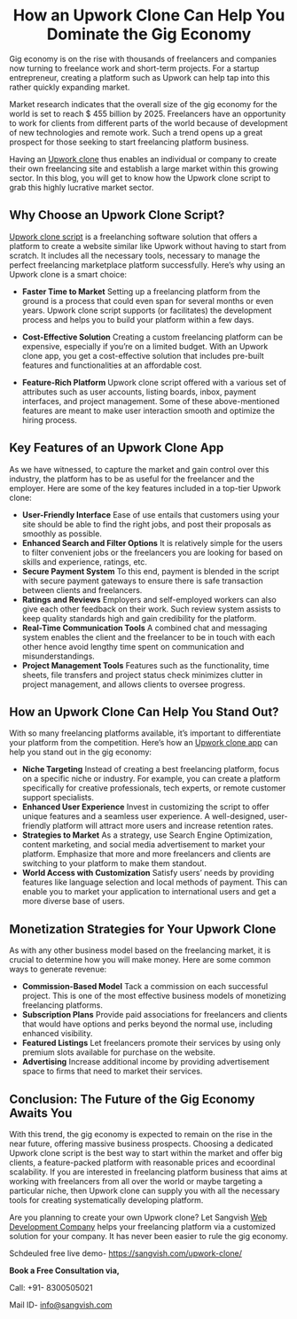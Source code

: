<h1 align="center"> How an Upwork Clone Can Help You Dominate the Gig Economy </h1>

Gig economy is on the rise with thousands of freelancers and companies now turning to freelance work and short-term projects. For a startup entrepreneur, creating a platform such as Upwork can help tap into this rather quickly expanding market. 

Market research indicates that the overall size of the gig economy for the world is set to reach $ 455 billion by 2025. Freelancers have an opportunity to work for clients from different parts of the world because of development of new technologies and remote work. Such a trend opens up a great prospect for those seeking to start freelancing platform business.

Having an [Upwork clone](https://sangvish.com/upwork-clone/) thus enables an individual or company to create their own freelancing site and establish a large market within this growing sector. In this blog, you will get to know how the Upwork clone script to grab this highly lucrative market sector.

## Why Choose an Upwork Clone Script?
[Upwork clone script](https://sangvish.com/upwork-clone/) is a freelanching software solution that offers a platform to create a website similar like Upwork without having to start from scratch. It includes all the necessary tools, necessary to manage the perfect freelancing marketplace platform successfully. Here’s why using an Upwork clone is a smart choice:

* **Faster Time to Market**
Setting up a freelancing platform from the ground is a process that could even span for several months or even years. Upwork clone script supports (or facilitates) the development process and helps you to build your platform within a few days.

* **Cost-Effective Solution**
Creating a custom freelancing platform can be expensive, especially if you’re on a limited budget. With an Upwork clone app, you get a cost-effective solution that includes pre-built features and functionalities at an affordable cost.

* **Feature-Rich Platform**
Upwork clone script offered with a various set of attributes such as user accounts, listing boards, inbox, payment interfaces, and project management. Some of these above-mentioned features are meant to make user interaction smooth and optimize the hiring process.

## Key Features of an Upwork Clone App
As we have witnessed, to capture the market and gain control over this industry, the platform has to be as useful for the freelancer and the employer. Here are some of the key features included in a top-tier Upwork clone:

* **User-Friendly Interface**
Ease of use entails that customers using your site should be able to find the right jobs, and post their proposals as smoothly as possible.
* **Enhanced Search and Filter Options**
It is relatively simple for the users to filter convenient jobs or the freelancers you are looking for based on skills and experience, ratings, etc.
* **Secure Payment System**
To this end, payment is blended in the script with secure payment gateways to ensure there is safe transaction between clients and freelancers. 
* **Ratings and Reviews**
Employers and self-employed workers can also give each other feedback on their work. Such review system assists to keep quality standards high and gain credibility for the platform.
* **Real-Time Communication Tools**
A combined chat and messaging system enables the client and the freelancer to be in touch with each other hence avoid lengthy time spent on communication and misunderstandings.
* **Project Management Tools**
Features such as the functionality, time sheets, file transfers and project status check minimizes clutter in project management, and allows clients to oversee progress.

## How an Upwork Clone Can Help You Stand Out?
With so many freelancing platforms available, it’s important to differentiate your platform from the competition. Here’s how an [Upwork clone app](https://sangvish.com/upwork-clone/) can help you stand out in the gig economy:
* **Niche Targeting**
Instead of creating a best freelancing platform, focus on a specific niche or industry. For example, you can create a platform specifically for creative professionals, tech experts, or remote customer support specialists.
* **Enhanced User Experience**
Invest in customizing the script to offer unique features and a seamless user experience. A well-designed, user-friendly platform will attract more users and increase retention rates.
* **Strategies to Market**
As a strategy, use Search Engine Optimization, content marketing, and social media advertisement to market your platform. Emphasize that more and more freelancers and clients are switching to your platform to make them standout.
* **World Access with Customization**
Satisfy users’ needs by providing features like language selection and local methods of payment. This can enable you to market your application to international users and get a more diverse base of users.

## Monetization Strategies for Your Upwork Clone
As with any other business model based on the freelancing market, it is crucial to determine how you will make money. Here are some common ways to generate revenue:
* **Commission-Based Model**
Tack a commission on each successful project. This is one of the most effective business models of monetizing freelancing platforms.
* **Subscription Plans**
Provide paid associations for freelancers and clients that would have options and perks beyond the normal use, including enhanced visibility.
* **Featured Listings**
Let freelancers promote their services by using only premium slots available for purchase on the website.
* **Advertising**
Increase additional income by providing advertisement space to firms that need to market their services.

## Conclusion: The Future of the Gig Economy Awaits You
With this trend, the gig economy is expected to remain on the rise in the near future, offering massive business prospects. Choosing a dedicated Upwork clone script is the best way to start within the market and offer big clients, a feature-packed platform with reasonable prices and ecoordinal scalability. If you are interested in freelancing platform business that aims at working with freelancers from all over the world or maybe targeting a particular niche, then Upwork clone can supply you with all the necessary tools for creating systematically developing platform.

Are you planning to create your own Upwork clone? Let Sangvish [Web Development Company](https://sangvish.com/) helps your freelancing platform via a customized solution for your company. It has never been easier to rule the gig economy.

Schdeuled free live demo- https://sangvish.com/upwork-clone/

**Book a Free Consultation via,**

Call: +91- 8300505021

Mail ID-  [info@sangvish.com](mailto:info@sangvish.com)
